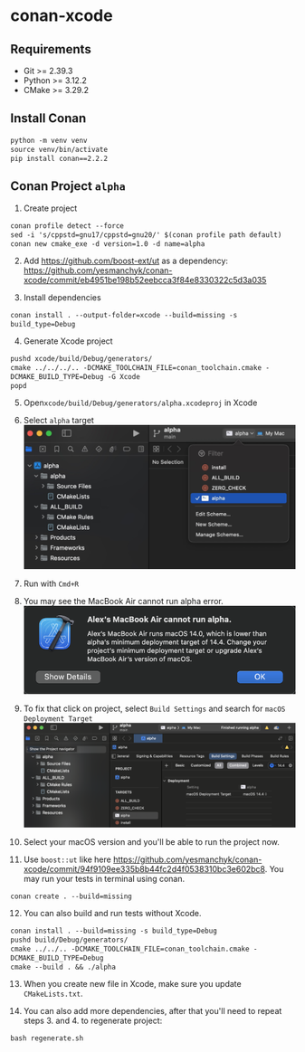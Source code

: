 # conan-xcode

## Requirements
* Git >= 2.39.3
* Python >= 3.12.2
* CMake >= 3.29.2

## Install Conan
```
python -m venv venv
source venv/bin/activate
pip install conan==2.2.2
```

## Conan Project `alpha`
1. Create project
```
conan profile detect --force
sed -i 's/cppstd=gnu17/cppstd=gnu20/' $(conan profile path default)
conan new cmake_exe -d version=1.0 -d name=alpha
```

2. Add https://github.com/boost-ext/ut as a dependency: https://github.com/yesmanchyk/conan-xcode/commit/eb4951be198b52eebcca3f84e8330322c5d3a035

3. Install dependencies
```
conan install . --output-folder=xcode --build=missing -s build_type=Debug
```

4. Generate Xcode project
```
pushd xcode/build/Debug/generators/
cmake ../../../.. -DCMAKE_TOOLCHAIN_FILE=conan_toolchain.cmake -DCMAKE_BUILD_TYPE=Debug -G Xcode
popd
```

5. Open`xcode/build/Debug/generators/alpha.xcodeproj` in Xcode

6. Select `alpha` target
![alpha target in Xcode](img/target.png)

7. Run with `Cmd+R`

8. You may see the MacBook Air cannot run alpha error.
![MacBook Air cannot run alpha error](img/run-error.png) 

9. To fix that click on project, select `Build Settings` and search for `macOS Deployment Target`
![macOS Deployment Target](img/deployment-target.png)

10. Select your macOS version and you'll be able to run the project now.

11. Use `boost::ut` like here https://github.com/yesmanchyk/conan-xcode/commit/94f9109ee335b8b44fc2d4f0538310bc3e602bc8. You may run your tests in terminal using conan.
```
conan create . --build=missing
```

12. You can also build and run tests without Xcode.
```
conan install . --build=missing -s build_type=Debug
pushd build/Debug/generators/
cmake ../../.. -DCMAKE_TOOLCHAIN_FILE=conan_toolchain.cmake -DCMAKE_BUILD_TYPE=Debug
cmake --build . && ./alpha
```

13. When you create new file in Xcode, make sure you update `CMakeLists.txt`.

14. You can also add more dependencies, after that you'll need to repeat steps 3. and 4. to regenerate project:
```
bash regenerate.sh
```
